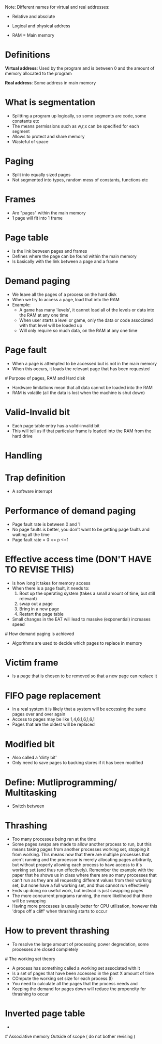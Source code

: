 
Note: Different names for virtual and real addresses: 
- Relative and absolute
- Logical and physical address

- RAM = Main memory

# Definitions

__Virtual address__: Used by the program and is between 0 and the amount of memory allocated to the program

__Real address__: Some address in main memory

# What is segmentation 

- Splitting a program up logically, so some segments are code, some constants etc
- The means permissions such as w,r,x can be specified for each segment
- Allows to protect and share memory
- Wasteful of space

# Paging
- Split into equally sized pages
- Not segmented into types, random mess of constants, functions etc

# Frames
- Are "pages" within the main memory
- 1 page will fit into 1 frame

# Page table
- Is the link between pages and frames
- Defines where the page can be found within the main memory
- Is basically with the link between a page and a frame

# Demand paging
- We leave all the pages of a process on the hard disk
- When we try to access a page, load that into the RAM
- Example: 
    - A game has many 'levels', it cannot load all of the levels or data into the RAM at any one time
    - When user starts a level or game, only the data or code associated with that level will be loaded up
    - Will only require so much data, on the RAM at any one time
    
# Page fault
- When a page is attempted to be accessed but is not in the main memory
- When this occurs, it loads the relevant page that has been requested

# Purpose of pages, RAM and Hard disk
- Hardware limitations mean that all data cannot be loaded into the RAM
- RAM is volatile (all the data is lost when the machine is shut down)

# Valid-Invalid bit
- Each page table entry has a valid-invalid bit
- This will tell us if that particular frame is loaded into the RAM from the hard drive

# Handling 

# Trap definition
- A software interrupt

# Performance of demand paging
- Page fault rate is between 0 and 1
- No page faults is better, you don't want to be getting page faults and waiting all the time
- Page fault rate = 0 <= p <=1 

# Effective access time (DON'T HAVE TO REVISE THIS)
- Is how long it takes for memory access
- When there is a page fault, it needs to: 
    1. Boot up the operating system (takes a small amount of time, but still relevant) 
    2. swap out a page
    3. Bring in a new page 
    4. Restart the page table
- Small changes in the EAT will lead to massive (exponential) increases speed

# How demand paging is achieved
- Algorithms are used to decide which pages to replace in memory

# Victim frame
- Is a page that is chosen to be removed so that a new page can replace it

# FIFO page replacement
- In a real system it is likely that a system will be accessing the same pages over and over again
- Access to pages may be like 1,4,6,1,6,1,6,1
- Pages that are the oldest will be replaced

# Modified bit
- Also called a 'dirty bit'
- Only need to save pages to backing stores if it has been modified

# Define: Mutliprogramming/ Multitasking
- Switch between 

# Thrashing
- Too many processes being ran at the time
- Some pages swaps are made to allow another process to run, but this means taking pages from another processes working set, stopping it from working. This means now that there are multiple processes that aren't running and the processor is merely allocating pages arbitrarily, but without properly allowing each process to have access to it's working set (and thus run effectively). Remember the example with the paper that he shows us in class where there are so many processes that can't run as they are all requesting different values from their working set, but none have a full working set, and thus cannot run effectively
- Ends up doing no useful work, but instead is just swapping pages 
- The more concurrent programs running, the more likelihood that there will be swapping
- Having more processes is usually better for CPU utilisation, however this 'drops off a cliff' when thrashing starts to occur

# How to prevent thrashing
- To resolve the large amount of processing power degredation, some processes are closed completely

# The working set theory
- A process has something called a working set associated with it
- Is a set of pages that have been accessed in the past X amount of time
- COmpute the working set size for each process (I) 
- You need to calculate all the pages that the process needs and 
- Keeping the demand for pages down will reduce the propencity for thrashing to occur

# Inverted page table
- 

# Associative memory
Outside of scope ( do not bother revising )



















